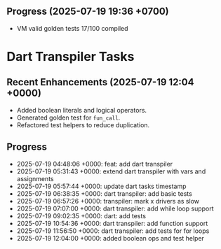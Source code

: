 ## Progress (2025-07-19 19:36 +0700)
- VM valid golden tests 17/100 compiled

# Dart Transpiler Tasks

## Recent Enhancements (2025-07-19 12:04 +0000)
- Added boolean literals and logical operators.
- Generated golden test for `fun_call`.
- Refactored test helpers to reduce duplication.

## Progress
- 2025-07-19 04:48:06 +0000: feat: add dart transpiler
- 2025-07-19 05:31:43 +0000: extend dart transpiler with vars and assignments
- 2025-07-19 05:57:44 +0000: update dart tasks timestamp
- 2025-07-19 06:38:35 +0000: dart transpiler: add basic tests
- 2025-07-19 06:57:26 +0000: transpiler: mark x drivers as slow
- 2025-07-19 07:07:00 +0000: dart transpiler: add while loop support
- 2025-07-19 09:02:35 +0000: dart: add tests
- 2025-07-19 10:54:36 +0000: dart transpiler: add function support
- 2025-07-19 11:56:50 +0000: dart transpiler: add tests for for loops
- 2025-07-19 12:04:00 +0000: added boolean ops and test helper
